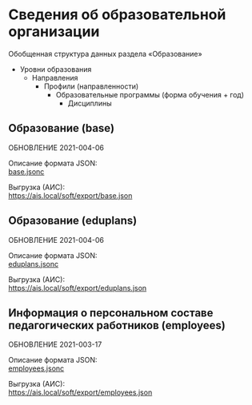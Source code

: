 # Сведения об образовательной организации


Обобщенная структура данных раздела «Образование»

- Уровни образования
  - Направления
    - Профили (направленности)
      - Образовательные программы (форма обучения + год)
        - Дисциплины


## Образование (base)

ОБНОВЛЕНИЕ 2021-004-06

Описание формата JSON:  
[base.jsonc](base.jsonc)

Выгрузка (АИС):  
https://ais.local/soft/export/base.json


## Образование (eduplans)

ОБНОВЛЕНИЕ 2021-004-06

Описание формата JSON:  
[eduplans.jsonc](eduplans.jsonc)

Выгрузка (АИС):  
https://ais.local/soft/export/eduplans.json


## Информация о персональном составе педагогических работников (employees)

ОБНОВЛЕНИЕ 2021-003-17

Описание формата JSON:  
[employees.jsonc](employees.jsonc)

Выгрузка (АИС):  
https://ais.local/soft/export/employees.json

